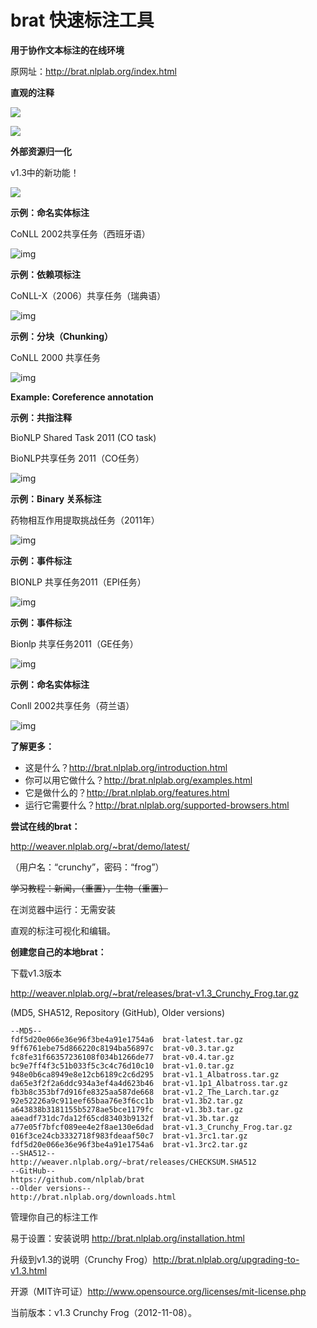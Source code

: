# brat 快速标注工具

**用于协作文本标注的在线环境**

原网址：<http://brat.nlplab.org/index.html>

**直观的注释**

![](http://brat.nlplab.org/img/frontpage/005-entity-mention-annotation-example.png)

![](http://brat.nlplab.org/img/frontpage/008-relation-annotation-example.png)

**外部资源归一化**

v1.3中的新功能！

![](http://brat.nlplab.org/img/frontpage/015-normalization-annotation-example.png)

**示例：命名实体标注**

CoNLL 2002共享任务（西班牙语）

![img](http://brat.nlplab.org/img/frontpage/101-CoNLL-ST_2002_train--esp.train-doc-503.png)

**示例：依赖项标注**

CoNLL-X（2006）共享任务（瑞典语）

![img](http://brat.nlplab.org/img/frontpage/201-CoNLL-ST_2006--swedish--swedish_talbanken05_train.conll-doc-880.png)

**示例：分块（Chunking）**

CoNLL 2000 共享任务

![img](http://brat.nlplab.org/img/frontpage/301-CoNLL-ST_2000_train--train.txt-doc-113.png)

**Example: Coreference annotation**

**示例：共指注释**

BioNLP Shared Task 2011 (CO task)

BioNLP共享任务 2011（CO任务）

![img](http://brat.nlplab.org/img/frontpage/401-BioNLP-ST_2011_CO_train--PMID-9177216.png)

**示例：Binary 关系标注**

药物相互作用提取挑战任务（2011年）

![img](http://brat.nlplab.org/img/frontpage/501-WBI--ddi--DrugDDI_d11.png)

**示例：事件标注**

BIONLP 共享任务2011（EPI任务）

![img](http://brat.nlplab.org/img/frontpage/BioNLP-ST_2011_EPI_train--PMID-19786094.png)

**示例：事件标注**

Bionlp 共享任务2011（GE任务）

![img](http://brat.nlplab.org/img/frontpage/BioNLP-ST_2011_GE_train--PMC-2791889-02-Results-01.png)

**示例：命名实体标注**

Conll 2002共享任务（荷兰语）

![img](http://brat.nlplab.org/img/frontpage/CoNLL-ST_2002_train--ned.train-doc-144.png)

**了解更多：**

- 这是什么？http://brat.nlplab.org/introduction.html
- 你可以用它做什么？http://brat.nlplab.org/examples.html
- 它是做什么的？http://brat.nlplab.org/features.html
- 运行它需要什么？http://brat.nlplab.org/supported-browsers.html

**尝试在线的brat：**

http://weaver.nlplab.org/~brat/demo/latest/

（用户名：“crunchy”，密码：“frog”）

~~学习教程：新闻，（重置），生物（重置）~~

在浏览器中运行：无需安装

直观的标注可视化和编辑。

**创建您自己的本地brat：**

下载v1.3版本

http://weaver.nlplab.org/~brat/releases/brat-v1.3_Crunchy_Frog.tar.gz

(MD5, SHA512, Repository (GitHub), Older versions)

```
--MD5--
fdf5d20e066e36e96f3be4a91e1754a6  brat-latest.tar.gz
9ff6761ebe75d866220c8194ba56897c  brat-v0.3.tar.gz
fc8fe31f66357236108f034b1266de77  brat-v0.4.tar.gz
bc9e7ff4f3c51b033f5c3c4c76d10c10  brat-v1.0.tar.gz
948e0b6ca8949e8e12cb6189c2c6d295  brat-v1.1_Albatross.tar.gz
da65e3f2f2a6ddc934a3ef4a4d623b46  brat-v1.1p1_Albatross.tar.gz
fb3b8c353bf7d916fe8325aa587de668  brat-v1.2_The_Larch.tar.gz
92e52226a9c911eef65baa76e3f6cc1b  brat-v1.3b2.tar.gz
a643838b3181155b5278ae5bce1179fc  brat-v1.3b3.tar.gz
aaeadf731dc7da12f65cd83403b9132f  brat-v1.3b.tar.gz
a77e05f7bfcf089ee4e2f8ae130e6dad  brat-v1.3_Crunchy_Frog.tar.gz
016f3ce24cb3332718f983fdeaaf50c7  brat-v1.3rc1.tar.gz
fdf5d20e066e36e96f3be4a91e1754a6  brat-v1.3rc2.tar.gz
--SHA512--
http://weaver.nlplab.org/~brat/releases/CHECKSUM.SHA512
--GitHub--
https://github.com/nlplab/brat
--Older versions--
http://brat.nlplab.org/downloads.html
```

管理你自己的标注工作

易于设置：安装说明 http://brat.nlplab.org/installation.html

升级到v1.3的说明（Crunchy Frog）http://brat.nlplab.org/upgrading-to-v1.3.html

开源（MIT许可证）http://www.opensource.org/licenses/mit-license.php

当前版本：v1.3 Crunchy Frog（2012-11-08）。